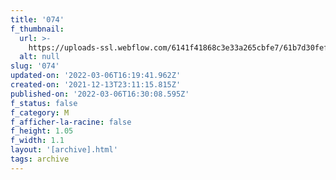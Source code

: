 ```yaml
---
title: '074'
f_thumbnail:
  url: >-
    https://uploads-ssl.webflow.com/6141f41868c3e33a265cbfe7/61b7d30fef494322a473eb19_074.jpg
  alt: null
slug: '074'
updated-on: '2022-03-06T16:19:41.962Z'
created-on: '2021-12-13T23:11:15.815Z'
published-on: '2022-03-06T16:30:08.595Z'
f_status: false
f_category: M
f_afficher-la-racine: false
f_height: 1.05
f_width: 1.1
layout: '[archive].html'
tags: archive
---
```



